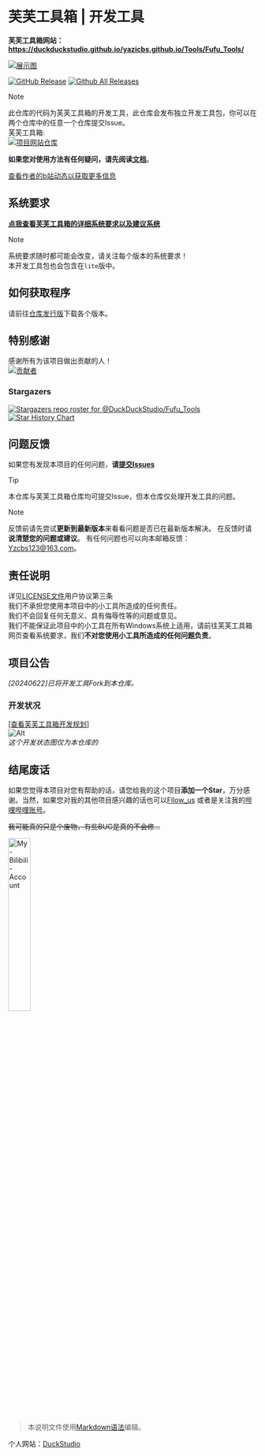# 芙芙工具箱 | 开发工具

**芙芙工具箱网站：https://duckduckstudio.github.io/yazicbs.github.io/Tools/Fufu_Tools/**  

[![展示图](https://duckduckstudio.github.io/yazicbs.github.io/Tools/Fufu_Tools/photos/展示图.png)](https://duckduckstudio.github.io/yazicbs.github.io/Tools/Fufu_Tools/)  

[![GitHub Release](httpsa://img.shields.io/github/release/DuckDuckStudio/Fufu_Dev_Tools?style=flat)](https://github.com/DuckDuckStudio/Fufu_Dev_Tools/releases/latest) [![Github All Releases](https://img.shields.io/github/downloads/DuckDuckStudio/Fufu_Dev_Tools/total.svg?style=flat)]()  

> [!NOTE]
> 此仓库的代码为芙芙工具箱的开发工具，此仓库会发布独立开发工具包，你可以在两个仓库中的任意一个仓库提交Issue。  
> 芙芙工具箱:  
> [![项目网站仓库](https://github-stats.ubrong.com/api/pin/?username=DuckDuckStudio&repo=Fufu_Tools)](https://github.com/DuckDuckStudio/Fufu_Tools)  

**如果您对使用方法有任何疑问，请先阅读[文档](https://duckduckstudio.github.io/yazicbs.github.io/Tools/Fufu_Tools/wiki/)**。  

[查看作者的b站动态以获取更多信息](https://space.bilibili.com/2054654702/dynamic)  

## 系统要求

**[点我查看芙芙工具箱的详细系统要求以及建议系统](https://duckduckstudio.github.io/yazicbs.github.io/Tools/Fufu_Tools/minimum/)**  

> [!NOTE]
> 系统要求随时都可能会改变，请关注每个版本的系统要求！  
> 本开发工具包也会包含在`lite`版中。  

## 如何获取程序
请前往[仓库发行版](https://github.com/DuckDuckStudio/Fufu_Dev_Tools/releases/)下载各个版本。    

## 特别感谢

感谢所有为该项目做出贡献的人！  
[![贡献者](https://contrib.rocks/image?repo=DuckDuckStudio/Fufu_Dev_Tools)](https://github.com/DuckDuckStudio/Fufu_Dev_Tools/graphs/contributors)
  

### Stargazers
[![Stargazers repo roster for @DuckDuckStudio/Fufu_Tools](https://reporoster.com/stars/DuckDuckStudio/Fufu_Dev_Tools)](https://github.com/DuckDuckStudio/Fufu_Dev_Tools/stargazers)  
[![Star History Chart](https://api.star-history.com/svg?repos=DuckDuckStudio/Fufu_Dev_Tools&type=Date)](https://star-history.com/#DuckDuckStudio/Fufu_Dev_Tools&Date)

## 问题反馈

如果您有发现本项目的任何问题，**请[提交Issues](https://github.com/DuckDuckStudio/Fufu_Tools/issues)**  

> [!TIP]
> 本仓库与芙芙工具箱仓库均可提交Issue，但本仓库仅处理开发工具的问题。  

> [!NOTE]
> 反馈前请先尝试**更新到最新版本**来看看问题是否已在最新版本解决。
> 在反馈时请**说清楚您的问题或建议**。
> 有任何问题也可以向本邮箱反馈：
> <Yzcbs123@163.com>。

## 责任说明

详见[LICENSE文件](https://github.com/DuckDuckstudio/Fufu_Tools/blob/main/LICENSE)用户协议第三条  
我们不承担您使用本项目中的小工具所造成的任何责任。  
我们不会回复任何无意义、具有侮辱性等的问题或意见。  
我们不能保证此项目中的小工具在所有Windows系统上适用，请前往芙芙工具箱网页查看系统要求，我们**不对您使用小工具所造成的任何问题负责**。  

## 项目公告

*[20240622]已将开发工具Fork到本仓库。*  

### 开发状况
[[查看芙芙工具箱开发规划]](https://github.com/users/DuckDuckStudio/projects/2)  
![Alt](https://repobeats.axiom.co/api/embed/891e77184ece1f4237e086442c5539d0905ecda6.svg "Repobeats analytics image")  
*这个开发状态图仅为本仓库的*  

## 结尾废话

如果您觉得本项目对您有帮助的话，请您给我的这个项目**添加一个Star**，万分感谢。当然，如果您对我的其他项目感兴趣的话也可以[Fllow_us](https://github.com/DuckDuckStudio/) 或者是关注我的[哔哩哔哩账号](https://space.bilibili.com/2054654702)。  

~~我可能真的只是个废物，有些BUG是真的不会修...~~  

<a href="https://space.bilibili.com/2054654702">
    <img src="https://duckduckstudio.github.io/yazicbs.github.io/project_photos/Bilibili-Account.png" alt=My-Bilibili-Account width="30%" height="30%">
</a><br />

> 本说明文件使用[Markdown语法](https://markdown.com.cn/basic-syntax/)编辑。  

个人网站：[DuckStudio](https://duckduckstudio.github.io/yazicbs.github.io/)  
